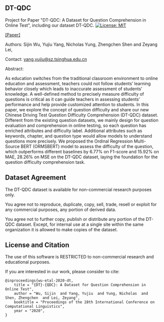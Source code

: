 ## DT-QDC
Project for Paper "DT-QDC: A Dataset for Question Comprehension in Online Test", including our dataset DT-QDC.
[![License: MIT](https://img.shields.io/badge/License-MIT-blue.svg)](https://opensource.org/licenses/MIT)

[[Paper]](https://www.aclweb.org/anthology/2020.coling-main.569/)

Authors: Sijin Wu, Yujiu Yang, Nicholas Yung, Zhengchen Shen and Zeyang Lei,

Contact: yang.yujiu@sz.tsinghua.edu.cn

Abstract:

As education switches from the traditional classroom environment to online education and assessment, teachers could not follow students’ learning behavior closely which leads to inaccurate assessment of students’ knowledge. A well-defined method to precisely measure difficulty of questions is critical as it can guide teachers in assessing students’ performance and help provide customized attention to students. In this paper, we explore the concept of question difficulty and share our new Chinese Driving Test Question Difficulty Comprehension (DT-QDC) dataset. Different from the existing question datasets, we mainly design for question evaluation and comprehension in online testing, so each question has enriched attributes and difficulty label. Additional attributes such as keywords, chapter, and question type would allow models to understand questions more precisely. We proposed the Ordinal Regression Multi-Source BERT (ORMSBERT) model to assess the difficulty of the question, which outperforms different baselines by 6.77% on F1-score and 15.92% on MAE, 28.26% on MSE on the DT-QDC dataset, laying the foundation for the question difficulty comprehension task.

## Dataset Agreement
The DT-QDC dataset is available for non-commercial research purposes only.

You agree not to reproduce, duplicate, copy, sell, trade, resell or exploit for any commercial purposes, any portion of derived data.

You agree not to further copy, publish or distribute any portion of the DT-QDC dataset. Except, for internal use at a single site within the same organization it is allowed to make copies of the dataset.

## License and Citation
The use of this software is RESTRICTED to non-commercial research and educational purposes.

If you are interested in our work, please consider to cite:

```
@inproceedings{wu-etal-2020-dt,
    title = "{DT}-{QDC}: A Dataset for Question Comprehension in Online Test",
    author = "Wu, Sijin  and Yang, Yujiu  and Yung, Nicholas  and Shen, Zhengchen  and Lei, Zeyang",
    booktitle = "Proceedings of the 28th International Conference on Computational Linguistics",
    year = "2020",
}
```

